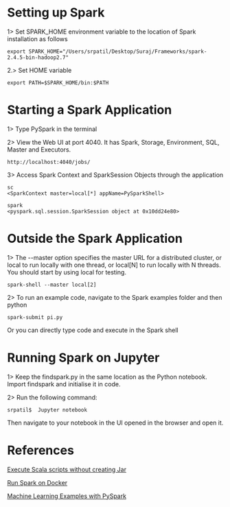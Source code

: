 # Setting up Spark

1> Set SPARK_HOME environment variable to the location of Spark installation as follows

	export SPARK_HOME="/Users/srpatil/Desktop/Suraj/Frameworks/spark-2.4.5-bin-hadoop2.7"

2.> Set HOME variable 

	export PATH=$SPARK_HOME/bin:$PATH

# Starting a Spark Application

1> Type PySpark in the terminal

2> View the Web UI at port 4040. It has Spark, Storage, Environment, SQL, Master and Executors.

	http://localhost:4040/jobs/

3> Access Spark Context and SparkSession Objects through the application

	sc
	<SparkContext master=local[*] appName=PySparkShell>

	spark
	<pyspark.sql.session.SparkSession object at 0x10dd24e80>

# Outside the Spark Application

1> The --master option specifies the master URL for a distributed cluster, or local to run locally with one thread, or local[N] to run locally with N threads. You should start by using local for testing.

	spark-shell --master local[2]

2> To run an example code, navigate to the Spark examples folder and then python

	spark-submit pi.py

Or you can directly type code and execute in the Spark shell


# Running Spark on Jupyter

1> Keep the findspark.py in the same location as the Python notebook. Import findspark 
and initialise it in code.

2> Run the following command:

	srpatil$  Jupyter notebook

Then navigate to your notebook in the UI opened in the browser and open it.


# References

[Execute Scala scripts without creating Jar](https://bigdataprogrammers.com/how-to-execute-scala-script-in-spark-submit-without-creating-jar/)

[Run Spark on Docker](https://github.com/suraj95/Spark-on-Docker)

[Machine Learning Examples with PySpark](https://github.com/suraj95/ML_Spark)

